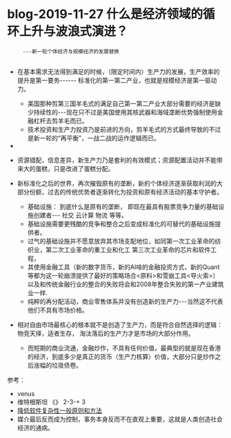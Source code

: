 # blog-2019-11-27  什么是经济领域的循环上升与波浪式演进？
         ---新一轮个体经济与规模经济的发展替换
 
##  
+  在基本需求无法得到满足的时候，（限定时间内）生产力的发展，生产效率的提升是第一要务------ 标准化的第一第二产业，也就是规模经济是第一驱动力。
   + 美国那种剪第三国羊毛式的满足自己第一第二产业大部分需要的经济是缺少持续性的---现在只不过是美国使用其核武器和海域垄断优势强制使用金融杠杆去剪羊毛而已。
   + 技术投资和生产力投资乃是前进的方向，剪羊毛式的方式最终导致的不过是新一轮的“再平衡”，一战二战的运作逻辑而已。
   
+  
+   资源错配，信息差异，新生产力乃是套利的有效模式；资源配置活动并不能带来大的蛋糕，只是改进了蛋糕分配。 
     
+  新标准化之后的世界，再次摧毁原有的垄断，新的个体经济逐渐获取利润的大部分份额，过去的传统优势者逐渐转化为投资和原有经济活动的基本守护者。
    + 基础设施： 到底什么是原有的垄断， 即现在最具有股票竞争力量的基础设施创建者--- 社交 云计算 物流 等等。
    + 基础设施需要更残酷的竞争和整合之后变成标准化的可替代的基础设施提供者。
    + 过气的基础设施并不愿意放弃其市场支配地位，如同第一次工业革命的纺织业，第二次工业革命的重工业和化工 第三次工业革命的芯片和软件工程，
    + 其使用金融工具（新的数字货币，新的AI啥的金融投资方式，新的Quant等都为这一轮崩溃提供了最好的策略场合<原料>和雪崩工具<导火索>）以及和传统金融行业的整合的失败将会和2008年整合失败的第一产业建筑业一样.
    + 纯粹的再分配活动，商业零售体系并没有创造新的生产力---当然这不代表他们不具有市场价格。   
+  相对自由市场最核心的根本就不是创造了生产力，而是符合自然选择的逻辑：物竞天择，适者生存， 淘汰落后的生产力才是市场的大部分作用。
   + 而短期的商业流通，金融炒作，不具有任何价值，最典型的就是现在香港的经济，到底多少是真正的货币（生产力核算）价值，大部分只是炒作之后涨幅的垃圾债卷。


参考：
+ venus
+  维特根斯坦 《》 2-3-+ 3
+ [降低软件复杂性一般原则和方法](https://tech.meituan.com/2019/09/19/common-method-of-reduce-complexity.html)
+ 媒介最后反而成为控制，事务本身反而不在直观上重要，这就是人类创造社会经济的通病。